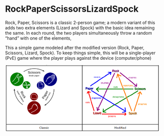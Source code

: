# RockPaperScissorsLizardSpock
Rock, Paper, Scissors is a classic 2-person game; a modern variant of this adds two extra elements (Lizard and Spock) with the basic idea remaining the same. In each round, the two players simultaneously throw a random “hand” with one of the elements,

This a simple game modeled after the modified version (Rock, Paper, Scissors, Lizard, Spock). To keep things simple, this will be a single-player (PvE) game where the player plays against the device (computer/phone)

![alt text](https://github.com/ramizbalayil/Rock-Paper-Scissors-Lizard-Spock/blob/master/GameLogic.png)
